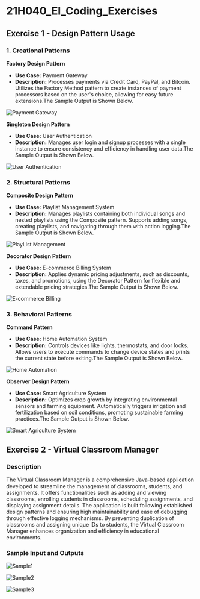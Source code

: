# 21H040_EI_Coding_Exercises

## Exercise 1 - Design Pattern Usage

### 1. Creational Patterns

**Factory Design Pattern**
- **Use Case:** Payment Gateway
- **Description:** Processes payments via Credit Card, PayPal, and Bitcoin. Utilizes the Factory Method pattern to create instances of payment processors based on the user's choice, allowing for easy future extensions.The Sample Output is Shown Below.

![Payment Gateway](./images/factory.png)


**Singleton Design Pattern**
- **Use Case:** User Authentication
- **Description:** Manages user login and signup processes with a single instance to ensure consistency and efficiency in handling user data.The Sample Output is Shown Below.

![User Authentication](./images/Singleton.png)

### 2. Structural Patterns

**Composite Design Pattern**
- **Use Case:** Playlist Management System
- **Description:** Manages playlists containing both individual songs and nested playlists using the Composite pattern. Supports adding songs, creating playlists, and navigating through them with action logging.The Sample Output is Shown Below.

![PlayList Management](./images/composite.png)

**Decorator Design Pattern**
- **Use Case:** E-commerce Billing System
- **Description:** Applies dynamic pricing adjustments, such as discounts, taxes, and promotions, using the Decorator Pattern for flexible and extendable pricing strategies.The Sample Output is Shown Below.

![E-commerce Billing](./images/Decorator.png)

### 3. Behavioral Patterns

**Command Pattern**
- **Use Case:** Home Automation System
- **Description:** Controls devices like lights, thermostats, and door locks. Allows users to execute commands to change device states and prints the current state before exiting.The Sample Output is Shown Below.

![Home Automation](./images/command.png)

**Observer Design Pattern**
- **Use Case:** Smart Agriculture System
- **Description:** Optimizes crop growth by integrating environmental sensors and farming equipment. Automatically triggers irrigation and fertilization based on soil conditions, promoting sustainable farming practices.The Sample Output is Shown Below.

![Smart Agriculture System](./images/observer.png)

## Exercise 2 - Virtual Classroom Manager

### Description

The Virtual Classroom Manager is a comprehensive Java-based application developed to streamline the management of classrooms, students, and assignments. It offers functionalities such as adding and viewing classrooms, enrolling students in classrooms, scheduling assignments, and displaying assignment details. The application is built following established design patterns and ensuring high maintainability and ease of debugging through effective logging mechanisms. By preventing duplication of classrooms and assigning unique IDs to students, the Virtual Classroom Manager enhances organization and efficiency in educational environments.

### Sample Input and Outputs

![Sample1](./images/exercise2a.png)

![Sample2](./images/exersice2b.png)

![Sample3](./images/exercise2c.png)


